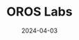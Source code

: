 ---  
layout: startup_page  
title: "OROS Labs"  
id: "oroslabs.com"  
permalink: "/oroslabsoroslabs.com04032024/"  
website: "https://oroslabs.com/"  
funding_round: "Series B"  
funding_amount: "$22M"  
investors: "Airbus Ventures, REI Co-op Path Ahead Ventures, Platinum Mile Ventures, Culper Ventures, Crumpton Ventures, Iron Gate Capital Advisors, Enlightenment Capital, CTK, Goldwin Play Earth Fund"  
about: "OROS Labs is a materials technology company that develops advanced thermal insulation using polymer aerogel, the world’s lowest thermally conductive solid. Their Solarcore® insulation offers best-in-class thermal efficiency and is durable and versatile, applicable to various products from apparel to aerospace and defense applications. This technology sets a new standard for thermal efficiency across numerous industries."  
markets: "Aerospace, Defense, Consumer Products, Materials Science, Textile Manufacturing"  
hq: "Portland, Oregon, United States"  
founded_year: "2015"  
linkedin: "https://www.linkedin.com/company/oroslabs"  
twitter: "https://twitter.com/procurewithORO"  
instagram: ""  
facebook: "https://www.facebook.com/procurewithoro"  
crunchbase: "https://www.crunchbase.com/organization/oros-labs?utm_source=linkedin&utm_medium=referral&utm_campaign=linkedin_companies&utm_content=profile_cta_anon&trk=funding_crunchbase"  
pitchbook: "https://pitchbook.com/profiles/company/491228-47"  

date_display: "03-Apr-2024"  
date: "2024-04-03"

# SEO Optimization  
meta_title: "OROS Labs - Series B Funding ($22M)"  
meta_description: "OROS Labs, OROS Labs is a materials technology company that develops advanced thermal insulation using polymer aerogel, the world’s lowest thermally conductive s..."  
meta_keywords: "OROS Labs, Aerospace, Defense, Consumer Products, Materials Science, Textile Manufacturing, Series B funding"  
canonical_url: "https://startup.projectstartups.com/oroslabsoroslabs.com04032024/"  
---